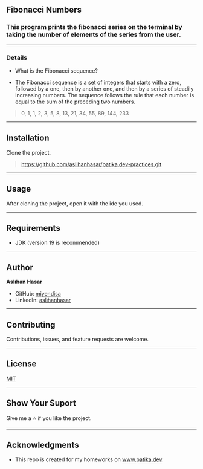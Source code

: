 ## Fibonacci Numbers
### This program prints the fibonacci series on the terminal by taking the number of elements of the series from the user.

--- 

### Details
* What is the Fibonacci sequence?
 
 * The Fibonacci sequence is a set of integers that starts with a zero, followed
  by a one, then by another one, and then by a series of steadily increasing numbers.
  The sequence follows the rule that each number is equal to the sum of the preceding two numbers.

>  0, 1, 1, 2, 3, 5, 8, 13, 21, 34, 55, 89, 144, 233
---

## Installation
Clone the project.
> https://github.com/aslihanhasar/patika.dev-practices.git

---

## Usage
After cloning the project, open it with the ide you used.

---

## Requirements
* JDK (version 19 is recommended)

---

## Author
**Aslıhan Hasar**

* GitHub: [miyendisa](https://github.com/miyendisa)
* LinkedIn: [aslıhanhasar](https://www.linkedin.com/in/asl%C4%B1hanhasar
  )
---

## Contributing
Contributions, issues, and feature requests are welcome.

---

## License

[MIT](https://choosealicense.com/licenses/mit/)

---

## Show Your Suport
Give me a &#11088; if you like the project.

---

## Acknowledgments
* This repo is created for my homeworks on www.patika.dev
